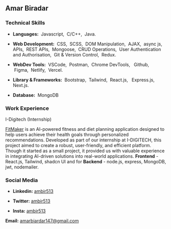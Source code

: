 ## Amar Biradar
### Technical Skills
- <p><b>Languages:</b>&nbsp; Javascript,&nbsp; C/C++,&nbsp; Java.</p>
- <p><b>Web Development:</b>&nbsp; CSS,&nbsp; SCSS,&nbsp; DOM Manipulation,&nbsp; AJAX,&nbsp; async&nbsp;js,&nbsp; APIs,&nbsp; REST APIs,&nbsp; Mongoose,&nbsp; CRUD Operations,&nbsp; User Authentication and Authorisation,&nbsp; Git & Version Control,&nbsp; Redux.</p>
- <p><b>WebDev Tools:</b>&nbsp; VSCode,&nbsp; Postman,&nbsp; Chrome DevTools, &nbsp; Github, &nbsp;Figma,&nbsp; Netlify,&nbsp; Vercel.</p>
- <p><b>Library & Frameworks:</b>&nbsp; Bootstrap,&nbsp; Tailwind,&nbsp; React.js, &nbsp; Express.js, &nbsp; Next.js.<p>
- <p><b>Database:</b>&nbsp; MongoDB<p>
### Work Experience
<p>I-Digitech (Internship)</p>
<p> <a href="https://fitmakerr.vercel.app/" target="_blank">FitMaker</a> is an AI-powered fitness and diet planning application designed to help users achieve their health goals through personalized recommendations. Developed as part of our internship at I-DIGITECH, this project aimed to create a robust, user-friendly, and efficient platform. Though it started as a small project, it provided us with valuable experience in integrating AI-driven solutions into real-world applications. <b>Frontend</b> - React.js, Tailwind, shadcn UI and for <b>Backend</b> - node.js, express, MongoDB, jwt, nodemailer. </p>

### Social Media
- <p><b>Linkedin:</b> <a href="https:/www.linkedin.com/in/ambir513" target="_blank">ambir513</a></p>
- <p><b>Twitter:</b> <a href="https://x.com/ambir513" target="_blank">ambir513</a></p>
- <p><b>Insta:</b> <a href="https://www.instagram.com/ambir513" target="_blank">ambir513</a></p>

<p><b>Email:</b> <a href="mailto:amarbiradar147@gmail.com" target="_blank">amarbiardar147@gmail.com</a></p>
